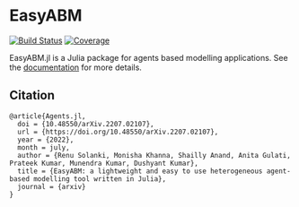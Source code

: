 # EasyABM

[![Build Status](https://github.com/RenuSolanki/EasyABM.jl/actions/workflows/CI.yml/badge.svg?branch=main)](https://github.com/RenuSolanki/EasyABM.jl/actions/workflows/CI.yml?query=branch%3Amain)
[![Coverage](https://codecov.io/gh/RenuSolanki/EasyABM.jl/branch/main/graph/badge.svg)](https://codecov.io/gh/RenuSolanki/EasyABM.jl)

EasyABM.jl is a Julia package for agents based modelling applications. See the [documentation](https://renusolanki.github.io/EasyABM.jl/dev/) for more details.

## Citation 

```
@article{Agents.jl,
  doi = {10.48550/arXiv.2207.02107},
  url = {https://doi.org/10.48550/arXiv.2207.02107},
  year = {2022},
  month = july,
  author = {Renu Solanki, Monisha Khanna, Shailly Anand, Anita Gulati, Prateek Kumar, Munendra Kumar, Dushyant Kumar},
  title = {EasyABM: a lightweight and easy to use heterogeneous agent-based modelling tool written in Julia},
  journal = {arxiv}
}
```

